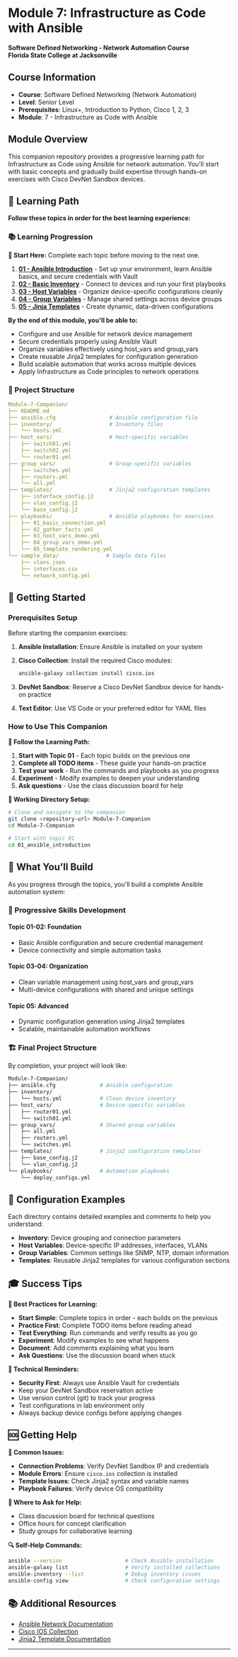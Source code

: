 # Module 7: Infrastructure as Code with Ansible

**Software Defined Networking - Network Automation Course**  
**Florida State College at Jacksonville**

## Course Information

- **Course**: Software Defined Networking (Network Automation)
- **Level**: Senior Level
- **Prerequisites**: Linux+, Introduction to Python, Cisco 1, 2, 3
- **Module**: 7 - Infrastructure as Code with Ansible

## Module Overview

This companion repository provides a progressive learning path for Infrastructure as Code using Ansible for network automation. You'll start with basic concepts and gradually build expertise through hands-on exercises with Cisco DevNet Sandbox devices.

## 🚀 Learning Path

**Follow these topics in order for the best learning experience:**

### 📚 Learning Progression

**🎯 Start Here:** Complete each topic before moving to the next one.

1. **[01 - Ansible Introduction](./01_ansible_introduction/)** - Set up your environment, learn Ansible basics, and secure credentials with Vault
2. **[02 - Basic Inventory](./02_basic_inventory/)** - Connect to devices and run your first playbooks  
3. **[03 - Host Variables](./03_host_variables/)** - Organize device-specific configurations cleanly
4. **[04 - Group Variables](./04_group_variables/)** - Manage shared settings across device groups
5. **[05 - Jinja Templates](./05_jinja_templates/)** - Create dynamic, data-driven configurations

**By the end of this module, you'll be able to:**

- Configure and use Ansible for network device management
- Secure credentials properly using Ansible Vault
- Organize variables effectively using host_vars and group_vars  
- Create reusable Jinja2 templates for configuration generation
- Build scalable automation that works across multiple devices
- Apply Infrastructure as Code principles to network operations

### 📁 Project Structure

```yaml
Module-7-Companion/
├── README.md
├── ansible.cfg                 # Ansible configuration file
├── inventory/                  # Inventory files
│   └── hosts.yml
├── host_vars/                  # Host-specific variables
│   ├── switch01.yml
│   ├── switch02.yml
│   └── router01.yml
├── group_vars/                 # Group-specific variables
│   ├── switches.yml
│   ├── routers.yml
│   └── all.yml
├── templates/                  # Jinja2 configuration templates
│   ├── interface_config.j2
│   ├── vlan_config.j2
│   └── base_config.j2
├── playbooks/                  # Ansible playbooks for exercises
│   ├── 01_basic_connection.yml
│   ├── 02_gather_facts.yml
│   ├── 03_host_vars_demo.yml
│   ├── 04_group_vars_demo.yml
│   └── 05_template_rendering.yml
└── sample_data/               # Sample data files
    ├── vlans.json
    ├── interfaces.csv
    └── network_config.yml
```

## 🚀 Getting Started

### Prerequisites Setup

Before starting the companion exercises:

1. **Ansible Installation**: Ensure Ansible is installed on your system
2. **Cisco Collection**: Install the required Cisco modules:

   ```bash
   ansible-galaxy collection install cisco.ios
   ```

3. **DevNet Sandbox**: Reserve a Cisco DevNet Sandbox device for hands-on practice
4. **Text Editor**: Use VS Code or your preferred editor for YAML files

### How to Use This Companion

**🎯 Follow the Learning Path:**

1. **Start with Topic 01** - Each topic builds on the previous one
2. **Complete all TODO items** - These guide your hands-on practice  
3. **Test your work** - Run the commands and playbooks as you progress
4. **Experiment** - Modify examples to deepen your understanding
5. **Ask questions** - Use the class discussion board for help

**📁 Working Directory Setup:**

```bash
# Clone and navigate to the companion
git clone <repository-url> Module-7-Companion
cd Module-7-Companion

# Start with topic 01
cd 01_ansible_introduction
```

## 📖 What You'll Build

As you progress through the topics, you'll build a complete Ansible automation system:

### 🎯 Progressive Skills Development

#### Topic 01-02: Foundation

- Basic Ansible configuration and secure credential management
- Device connectivity and simple automation tasks

#### Topic 03-04: Organization

- Clean variable management using host_vars and group_vars
- Multi-device configurations with shared and unique settings

#### Topic 05: Advanced

- Dynamic configuration generation using Jinja2 templates
- Scalable, maintainable automation workflows

### 🏗 Final Project Structure

By completion, your project will look like:

```bash
Module-7-Companion/
├── ansible.cfg              # Ansible configuration
├── inventory/
│   └── hosts.yml            # Clean device inventory
├── host_vars/               # Device-specific variables
│   ├── router01.yml
│   └── switch01.yml
├── group_vars/              # Shared group variables  
│   ├── all.yml
│   ├── routers.yml
│   └── switches.yml
├── templates/               # Jinja2 configuration templates
│   ├── base_config.j2
│   └── vlan_config.j2
└── playbooks/               # Automation playbooks
    └── deploy_configs.yml
```

## 🔧 Configuration Examples

Each directory contains detailed examples and comments to help you understand:

- **Inventory**: Device grouping and connection parameters
- **Host Variables**: Device-specific IP addresses, interfaces, VLANs
- **Group Variables**: Common settings like SNMP, NTP, domain information
- **Templates**: Reusable Jinja2 templates for various configuration sections

## 🎓 Success Tips

**📝 Best Practices for Learning:**

- **Start Simple**: Complete topics in order - each builds on the previous
- **Practice First**: Complete TODO items before reading ahead  
- **Test Everything**: Run commands and verify results as you go
- **Experiment**: Modify examples to see what happens
- **Document**: Add comments explaining what you learn
- **Ask Questions**: Use the discussion board when stuck

**🔧 Technical Reminders:**

- **Security First**: Always use Ansible Vault for credentials
- Keep your DevNet Sandbox reservation active
- Use version control (git) to track your progress  
- Test configurations in lab environment only
- Always backup device configs before applying changes

## 🆘 Getting Help

**🔧 Common Issues:**

- **Connection Problems**: Verify DevNet Sandbox IP and credentials
- **Module Errors**: Ensure `cisco.ios` collection is installed
- **Template Issues**: Check Jinja2 syntax and variable names
- **Playbook Failures**: Verify device OS compatibility

**💬 Where to Ask for Help:**

- Class discussion board for technical questions
- Office hours for concept clarification  
- Study groups for collaborative learning

**🔍 Self-Help Commands:**

```bash
ansible --version                    # Check Ansible installation
ansible-galaxy list                  # Verify installed collections  
ansible-inventory --list             # Debug inventory issues
ansible-config view                  # Check configuration settings
```

## 📚 Additional Resources

- [Ansible Network Documentation](https://docs.ansible.com/ansible/latest/network/index.html)
- [Cisco IOS Collection](https://galaxy.ansible.com/cisco/ios)
- [Jinja2 Template Documentation](https://jinja.palletsprojects.com/)

---
